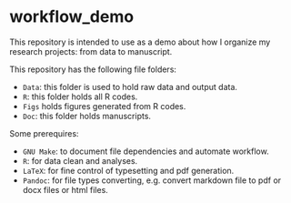 # workflow_demo
This repository is intended to use as a demo about how I organize my research projects: from data to manuscript.

This repository has the following file folders:

- `Data`: this folder is used to hold raw data and output data.
- `R`: this folder holds all R codes.
- `Figs` holds figures generated from R codes.
- `Doc`: this folder holds manuscripts.

Some prerequires:

- `GNU Make`: to document file dependencies and automate workflow.
- `R`: for data clean and analyses.
- `LaTeX`: for fine control of typesetting and pdf generation.
- `Pandoc`: for file types converting, e.g. convert markdown file to pdf or docx files or html files.
